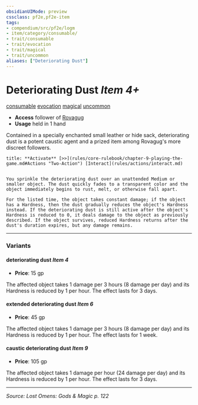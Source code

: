 ```yaml
---
obsidianUIMode: preview
cssclass: pf2e,pf2e-item
tags:
- compendium/src/pf2e/logm
- item/category/consumable/
- trait/consumable
- trait/evocation
- trait/magical
- trait/uncommon
aliases: ["Deteriorating Dust"]
---
```

# Deteriorating Dust *Item 4+*  
[consumable](rules/traits/consumable.md "Consumable Item Trait")  [evocation](rules/traits/evocation.md "Evocation School Trait")  [magical](rules/traits/magical.md "Magical Item Trait")  [uncommon](rules/traits/uncommon.md "Uncommon Rarity Trait")  

- **Access** follower of [Rovagug](compendium/setting/deities/rovagug.md)
- **Usage** held in 1 hand

Contained in a specially enchanted small leather or hide sack, deteriorating dust is a potent caustic agent and a prized item among Rovagug's more discreet followers.

```ad-embed-ability
title: **Activate** [>>](rules/core-rulebook/chapter-9-playing-the-game.md#Actions "Two-Action") [Interact](rules/actions/interact.md)


You sprinkle the deteriorating dust over an unattended Medium or smaller object. The dust quickly fades to a transparent color and the object immediately begins to rust, melt, or otherwise fall apart.

For the listed time, the object takes constant damage; if the object has a Hardness, then the dust gradually reduces the object's Hardness instead. If the deteriorating dust is still active after the object's Hardness is reduced to 0, it deals damage to the object as previously described. If the object survives, reduced Hardness returns after the dust's duration expires, but any damage remains.
```

---
### Variants

#### deteriorating dust *Item 4*

- **Price**: 15 gp

The affected object takes 1 damage per 3 hours (8 damage per day) and its Hardness is reduced by 1 per hour. The effect lasts for 3 days.

#### extended deteriorating dust *Item 6*

- **Price**: 45 gp

The affected object takes 1 damage per 3 hours (8 damage per day) and its Hardness is reduced by 1 per hour. The effect lasts for 1 week.

#### caustic deteriorating dust *Item 9*

- **Price**: 105 gp

The affected object takes 1 damage per hour (24 damage per day) and its Hardness is reduced by 1 per hour. The effect lasts for 3 days.

---
*Source: Lost Omens: Gods & Magic p. 122*